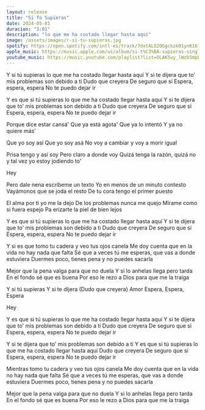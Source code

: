 ```yaml
---
layout: release
title: "Si Tú Supieras"
date: 2024-05-01
duracion: "3:01"
description: "lo que me ha costado llegar hasta aquí"
image: /assets/images/r-si-tu-supieras.jpg
spotify: https://open.spotify.com/intl-es/track/7dxtALO2OGgckzkO1ynK1b?si=7b350c3b5b1c4fff
apple_music: https://music.apple.com/us/album/si-t%C3%BA-supieras-single/1743619788
youtube_music: https://music.youtube.com/playlist?list=OLAK5uy_lWzb5mpLUptSh4KwgJvuMSv6KoZrPOX7A&si=Mbujr2sIk8y68sZJ
---
```


Y si tú supieras lo que me ha costado llegar hasta aquí
Y si te dijera que to' mis problemas son debido a ti
Dudo que creyera
De seguro que sí
Espera, espera, espera
No te puedo dejar ir

Y es que si tú supieras lo que me ha costado llegar hasta aquí
Y si te dijera que to' mis problemas son debido a ti
Dudo que creyera
De seguro que sí
Espera, espera, espera
No te puedo dejar ir

Porque dice estar cansá'
Que ya está agota'
Que ya lo intentó
Y ya no quiere más'

Que yo soy así
Que yo soy asá
No voy a cambiar y voy a morir igual

Prisa tengo y así soy
Pero claro a donde voy
Quizá tenga la razón, quizá no y tal vez yo estoy jodiendo to'

Hey

Pero dale nena escríbeme un texto
Yo en menos de un minuto contesto
Vayámonos que se joda el resto
De tu cora tengo el primer puesto

El alma por ti yo me la dejo
De los problemas nunca me quejo
Mírame como si fuera espejo
Pa erizarte la piel de bien lejos

Y es que si tú supieras lo que me ha costado llegar hasta aquí
Y si te dijera que to' mis problemas son debido a ti
Dudo que creyera
De seguro que sí
Espera, espera, espera
No te puedo dejar ir

Y si es que tomo tu cadera y veo tus ojos canela
Me doy cuenta que en la vida no hay nada que falta
Sé que a veces tú me esperas, que vas a donde estuviera
Duermes poco, tienes pena y no puedes sacarla

Mejor que la pena valga para que no duela
Y si lo anhelas llega pero tarda
En el fondo sé que es buena
Por eso le rezo a Dios para que me la traiga

Y si tú supieras
Y si te dijera
(Dudo que creyera)
Amor
Espera, Espera, Espera

Hey

Y es que si tú supieras lo que me ha costado llegar hasta aquí
Y si te dijera que to' mis problemas son debido a ti
Dudo que creyera
De seguro que sí
Espera, espera, espera
No te puedo dejar ir

Y si te dijera que to' mis problemas son debido a ti
Y es que si tú supieras lo que me ha costado llegar hasta aquí
Dudo que creyera
De seguro que sí
Espera, espera, espera
No te puedo dejar ir

Mientras tomo tu cadera y veo tus ojos canela
Me doy cuenta que en la vida no hay nada que falta
Sé que a veces tú me esperas, que vas a donde estuviera
Duermes poco, tienes pena y no puedes sacarla

Mejor que la pena valga para que no duela
Y si lo anhelas llega pero tarda
En el fondo sé que es buena
Por eso le rezo a Dios para que me la traiga
